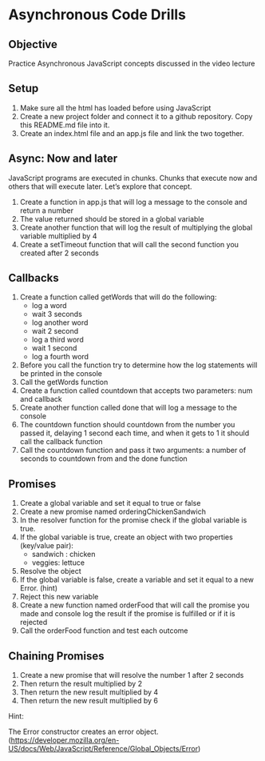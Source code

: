 # Asynchronous Code Drills

## Objective
Practice Asynchronous JavaScript concepts discussed in the video lecture

## Setup
1. Make sure all the html has loaded before using JavaScript
2. Create a new project folder and connect it to a github repository. Copy this README.md file into it.
3. Create an index.html file and an app.js file and link the two together.

## Async: Now and later
JavaScript programs are executed in chunks. Chunks that execute now and others that will execute later. Let’s explore that concept.

1. Create a function in app.js that will log a message to the console and return a number
2. The value returned should be stored in a global variable
3. Create another function that will log the result of multiplying the global variable multiplied by 4
4. Create a setTimeout function that will call the second function you created after 2 seconds

## Callbacks
1. Create a function called getWords that will do the following:
    * log a word
    * wait 3 seconds
    * log another word
    * wait 2 second
    * log a third word
    * wait 1 second
    * log a fourth word
2. Before you call the function try to determine how the log statements will be printed in the console
3. Call the getWords function
4. Create a function called countdown that accepts two parameters: num and callback
5. Create another function called done that will log a message to the console
6. The countdown function should countdown from the number you passed it, delaying 1 second each time, and when it gets to 1 it should call the callback function
7. Call the countdown function and pass it two arguments: a number of seconds to countdown from and the done function
## Promises
1. Create a global variable and set it equal to true or false
2. Create a new promise named orderingChickenSandwich
3. In the resolver function for the promise check if the global variable is true.
3. If the global variable is true, create an object with two properties (key/value pair):
    * sandwich : chicken
    * veggies: lettuce
5. Resolve the object
6. If the global variable is false, create a variable and set it equal to a new Error. (hint)
7. Reject this new variable
8. Create a new function named orderFood that will call the promise you made and console log the result if the promise is fulfilled or if it is rejected
9. Call the orderFood function and test each outcome

## Chaining Promises
1. Create a new promise that will resolve the number 1 after 2 seconds
2. Then return the result multiplied by 2
3. Then return the new result multiplied by 4
4. Then return the new result multiplied by 6

Hint:

The Error constructor creates an error object. (https://developer.mozilla.org/en-US/docs/Web/JavaScript/Reference/Global_Objects/Error)